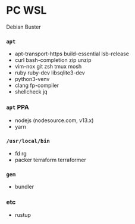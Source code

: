 PC WSL
========
Debian Buster

### `apt`
- apt-transport-https build-essential lsb-release
- curl bash-completion zip unzip
- vim-nox git zsh tmux mosh
- ruby ruby-dev libsqlite3-dev
- python3-venv
- clang fp-compiler
- shellcheck jq

### `apt` PPA
- nodejs (nodesource.com, v13.x)
- yarn

### `/usr/local/bin`
- fd rg
- packer terraform terraformer

### `gem`
- bundler

### etc
- rustup
